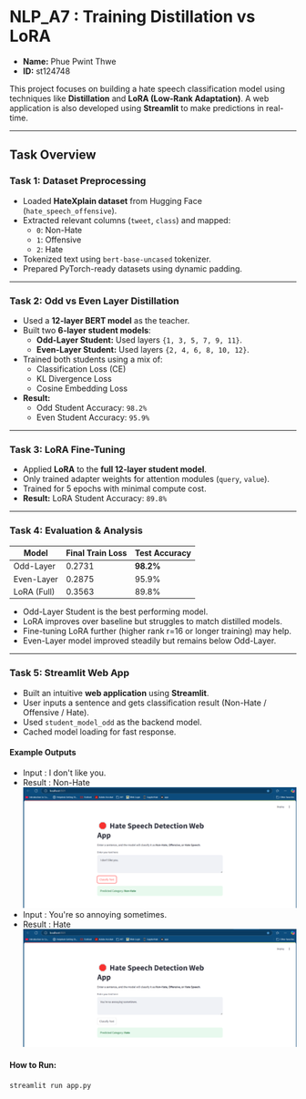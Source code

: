 # NLP_A7 : Training Distillation vs LoRA

- **Name:** Phue Pwint Thwe  
- **ID:** st124748

This project focuses on building a hate speech classification model using techniques like **Distillation** and **LoRA (Low-Rank Adaptation)**. A web application is also developed using **Streamlit** to make predictions in real-time.

---

## Task Overview

### Task 1: Dataset Preprocessing
- Loaded **HateXplain dataset** from Hugging Face (`hate_speech_offensive`).
- Extracted relevant columns (`tweet`, `class`) and mapped:
  - `0`: Non-Hate
  - `1`: Offensive
  - `2`: Hate
- Tokenized text using `bert-base-uncased` tokenizer.
- Prepared PyTorch-ready datasets using dynamic padding.

---

### Task 2: Odd vs Even Layer Distillation
- Used a **12-layer BERT model** as the teacher.
- Built two **6-layer student models**:
  - **Odd-Layer Student:** Used layers `{1, 3, 5, 7, 9, 11}`.
  - **Even-Layer Student:** Used layers `{2, 4, 6, 8, 10, 12}`.
- Trained both students using a mix of:
  - Classification Loss (CE)
  - KL Divergence Loss
  - Cosine Embedding Loss
- **Result:**
  - Odd Student Accuracy: `98.2%`
  - Even Student Accuracy: `95.9%`

---

### Task 3: LoRA Fine-Tuning
- Applied **LoRA** to the **full 12-layer student model**.
- Only trained adapter weights for attention modules (`query`, `value`).
- Trained for 5 epochs with minimal compute cost.
- **Result:** LoRA Student Accuracy: `89.8%`

---

### Task 4: Evaluation & Analysis
| Model         | Final Train Loss | Test Accuracy |
|---------------|------------------|---------------|
| Odd-Layer     | 0.2731           | **98.2%**     |
| Even-Layer    | 0.2875           | 95.9%         |
| LoRA (Full)   | 0.3563           | 89.8%         |

- Odd-Layer Student is the best performing model.
- LoRA improves over baseline but struggles to match distilled models.
- Fine-tuning LoRA further (higher rank r=16 or longer training) may help.
- Even-Layer model improved steadily but remains below Odd-Layer.

---

### Task 5: Streamlit Web App
- Built an intuitive **web application** using **Streamlit**.
- User inputs a sentence and gets classification result (Non-Hate / Offensive / Hate).
- Used `student_model_odd` as the backend model.
- Cached model loading for fast response.

#### Example Outputs
- Input : I don't like you.
- Result : Non-Hate
  ![No Hate](A7.1.png)
- Input : You're so annoying sometimes.
- Result : Hate
  ![Hate](A7.2.png)

#### How to Run:
```bash
streamlit run app.py
